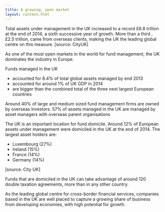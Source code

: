 ```yaml
---
title: A growing, open market
layout: content.html
---
```


Total assets under management in the UK increased to a record £6.8 trillion at the end of 2014, a sixth successive year of growth. More than a third , £2.5 trillion, came from overseas clients, making the UK the leading global centre on this measure. [source: CityUK]

As one of the most open markets in the world for fund management, the UK dominates the industry in Europe.

Funds managed in the UK

-	accounted for 8.4% of total global assets managed by end 2013
-	accounted for around 1% of UK GDP in 2014
-	are bigger than the combined total of the three next largest European countries

Around 40% of large and medium sized fund management firms are owned by overseas investors. 57% of assets managed in the UK are managed by asset managers with overseas parent organisations

The UK is an important location for fund domicile. Around 12% of European assets under management were domiciled in the UK at the end of 2014. The largest asset holders are:

-	Luxembourg (27%)
-	Ireland (15%)
-	France (14%)
-	Germany (14%)

[source: City UK]

Funds that are domiciled in the UK can take advantage of around 120 double taxation agreements, more than in any other country.

As the leading global centre for cross-border financial services, companies based in the UK are well placed to capture a growing share of business from developing economies, with high potential for growth. 